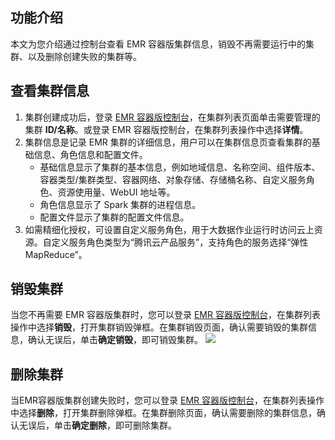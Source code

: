 ## 功能介绍
本文为您介绍通过控制台查看 EMR 容器版集群信息，销毁不再需要运行中的集群、以及删除创建失败的集群等。

## 查看集群信息
1. 集群创建成功后，登录 [EMR 容器版控制台](https://console.cloud.tencent.com/emr/static/containerdeploy)，在集群列表页面单击需要管理的集群 **ID/名称**。或登录 EMR 容器版控制台，在集群列表操作中选择**详情**。
2. 集群信息是记录 EMR 集群的详细信息，用户可以在集群信息页查看集群的基础信息、角色信息和配置文件。
	- 基础信息显示了集群的基本信息，例如地域信息、名称空间、组件版本、容器类型/集群类型、容器网络、对象存储、存储桶名称、自定义服务角色、资源使用量、WebUI 地址等。
	- 角色信息显示了 Spark 集群的进程信息。
	- 配置文件显示了集群的配置文件信息。
3. 如需精细化授权，可设置自定义服务角色，用于大数据作业运行时访问云上资源。自定义服务角色类型为“腾讯云产品服务”，支持角色的服务选择“弹性MapReduce”。

## 销毁集群
当您不再需要 EMR 容器版集群时，您可以登录 [EMR 容器版控制台](https://console.cloud.tencent.com/emr/static/containerdeploy)，在集群列表操作中选择**销毁**，打开集群销毁弹框。在集群销毁页面，确认需要销毁的集群信息，确认无误后，单击**确定销毁**，即可销毁集群。
![](https://qcloudimg.tencent-cloud.cn/raw/6fe449cbebb0b38e35c861d5870a47be.png)

## 删除集群
当EMR容器版集群创建失败时，您可以登录 [EMR 容器版控制台](https://console.cloud.tencent.com/emr/static/containerdeploy)，在集群列表操作中选择**删除**，打开集群删除弹框。在集群删除页面，确认需要删除的集群信息，确认无误后，单击**确定删除**，即可删除集群。

